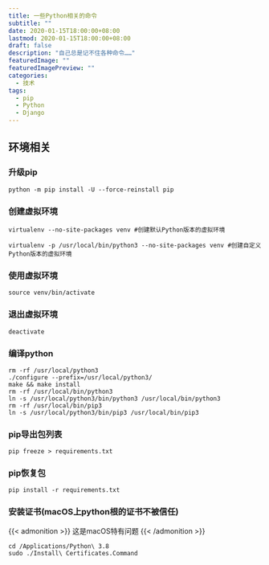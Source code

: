 ```yaml
---
title: 一些Python相关的命令
subtitle: ""
date: 2020-01-15T18:00:00+08:00
lastmod: 2020-01-15T18:00:00+08:00
draft: false
description: "自己总是记不住各种命令……"
featuredImage: ""
featuredImagePreview: ""
categories: 
  - 技术
tags: 
  - pip
  - Python
  - Django
---
```


<!--more-->

## 环境相关

### 升级pip

```
python -m pip install -U --force-reinstall pip
```

### 创建虚拟环境

```
virtualenv --no-site-packages venv #创建默认Python版本的虚拟环境

virtualenv -p /usr/local/bin/python3 --no-site-packages venv #创建自定义Python版本的虚拟环境
```

### 使用虚拟环境

```
source venv/bin/activate
```

### 退出虚拟环境

```
deactivate
```

### 编译python

```
rm -rf /usr/local/python3
./configure --prefix=/usr/local/python3/
make && make install
rm -rf /usr/local/bin/python3
ln -s /usr/local/python3/bin/python3 /usr/local/bin/python3
rm -rf /usr/local/bin/pip3
ln -s /usr/local/python3/bin/pip3 /usr/local/bin/pip3
```

### pip导出包列表

```
pip freeze > requirements.txt
```

### pip恢复包

```
pip install -r requirements.txt
```

### 安装证书(macOS上python根的证书不被信任)

{{< admonition >}}
这是macOS特有问题
{{< /admonition >}}

```
cd /Applications/Python\ 3.8
sudo ./Install\ Certificates.Command
```
